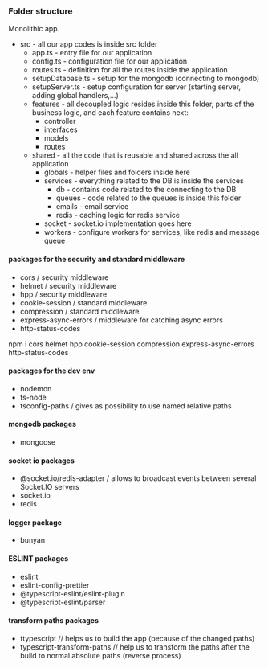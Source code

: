 ### Folder structure

Monolithic app.

- src - all our app codes is inside src folder
  - app.ts - entry file for our application
  - config.ts - configuration file for our application
  - routes.ts - definition for all the routes inside the application
  - setupDatabase.ts - setup for the mongodb (connecting to mongodb)
  - setupServer.ts - setup configuration for server (starting server, adding global handlers,...)
  - features - all decoupled logic resides inside this folder, parts of the business logic, and each feature contains next:
    - controller
    - interfaces
    - models
    - routes
  - shared - all the code that is reusable and shared across the all application
    - globals - helper files and folders inside here
    - services - everything related to the DB is inside the services
      - db - contains code related to the connecting to the DB
      - queues - code related to the queues is inside this folder
      - emails - email service
      - redis - caching logic for redis service
    - socket - socket.io implementation goes here
    - workers - configure workers for services, like redis and message queue

#### packages for the security and standard middleware

- cors / security middleware
- helmet / security middleware
- hpp / security middleware
- cookie-session / standard middleware
- compression / standard middleware
- express-async-errors / middleware for catching async errors
- http-status-codes

npm i cors helmet hpp cookie-session compression express-async-errors http-status-codes

#### packages for the dev env

- nodemon
- ts-node
- tsconfig-paths / gives as possibility to use named relative paths

#### mongodb packages

- mongoose

#### socket io packages

- @socket.io/redis-adapter / allows to broadcast events between several Socket.IO servers
- socket.io
- redis

#### logger package

- bunyan

#### ESLINT packages

- eslint
- eslint-config-prettier
- @typescript-eslint/eslint-plugin
- @typescript-eslint/parser

#### transform paths packages

- ttypescript // helps us to build the app (because of the changed paths)
- typescript-transform-paths // help us to transform the paths after the build to normal absolute paths (reverse process)
